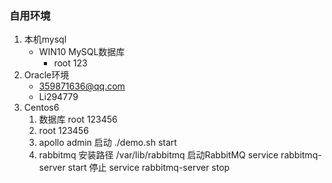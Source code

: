 ### 自用环境

1. 本机mysql
   * WIN10  MySQL数据库
     * root  123
2. Oracle环境
   * 359871636@qq.com
   * Li294779
3. Centos6 
   1. 数据库  root 123456
   2. root   123456
   3. apollo  admin  启动  ./demo.sh start
   4. rabbitmq 安装路径 /var/lib/rabbitmq   启动RabbitMQ  service rabbitmq-server start  停止  service rabbitmq-server stop
